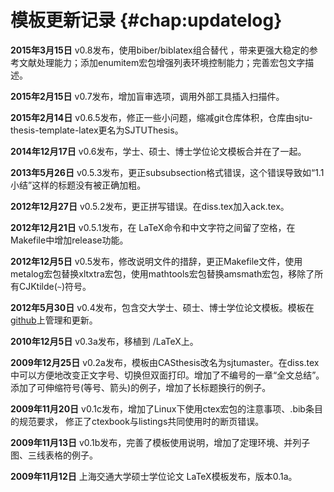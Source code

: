 模板更新记录 {#chap:updatelog}
========

**2015年3月15日** v0.8发布，使用biber/biblatex组合替代
，带来更强大稳定的参考文献处理能力；添加enumitem宏包增强列表环境控制能力；完善宏包文字描述。

**2015年2月15日** v0.7发布，增加盲审选项，调用外部工具插入扫描件。

**2015年2月14日**
v0.6.5发布，修正一些小问题，缩减git仓库体积，仓库由sjtu-thesis-template-latex更名为SJTUThesis。

**2014年12月17日** v0.6发布，学士、硕士、博士学位论文模板合并在了一起。

**2013年5月26日**
v0.5.3发布，更正subsubsection格式错误，这个错误导致如“1.1
小结”这样的标题没有被正确加粗。

**2012年12月27日** v0.5.2发布，更正拼写错误。在diss.tex加入ack.tex。

**2012年12月21日** v0.5.1发布，在
LaTeX命令和中文字符之间留了空格，在Makefile中增加release功能。

**2012年12月5日**
v0.5发布，修改说明文件的措辞，更正Makefile文件，使用metalog宏包替换xltxtra宏包，使用mathtools宏包替换amsmath宏包，移除了所有CJKtilde(`~`)符号。

**2012年5月30日**
v0.4发布，包含交大学士、硕士、博士学位论文模板。模板在[github](https://github.com/weijianwen/sjtu-thesis-template-latex)上管理和更新。

**2010年12月5日** v0.3a发布，移植到 /LaTeX上。

**2009年12月25日**
v0.2a发布，模板由CASthesis改名为sjtumaster。在diss.tex中可以方便地改变正文字号、切换但双面打印。增加了不编号的一章“全文总结”。
添加了可伸缩符号(等号、箭头)的例子，增加了长标题换行的例子。

**2009年11月20日**
v0.1c发布，增加了Linux下使用ctex宏包的注意事项、.bib条目的规范要求，
修正了ctexbook与listings共同使用时的断页错误。

**2009年11月13日**
v0.1b发布，完善了模板使用说明，增加了定理环境、并列子图、三线表格的例子。

**2009年11月12日** 上海交通大学硕士学位论文 LaTeX模板发布，版本0.1a。
